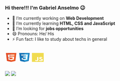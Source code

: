 ### Hi there!!! I'm Gabriel Anselmo 😉

- 🔭 I’m currently working on <strong>Web Development</strong>
- 🌱 I’m currently learning <strong>HTML, CSS and JavaScript</strong>
- 🤔 I’m looking for <strong>jobs opportunities</strong>
- 😄 Pronouns: He/ His
- ⚡ Fun fact: I like to study about techs in general

<div style="display: inline_block"><br>
  <img align="center" alt="Gabriel-HTML" height="30" width="40" src="https://raw.githubusercontent.com/devicons/devicon/master/icons/html5/html5-original.svg">
  <img align="center" alt="Gabriel-CSS" height="30" width="40" src="https://raw.githubusercontent.com/devicons/devicon/master/icons/css3/css3-original.svg">
  <img align="center" alt="Gabriel-Js" height="30" width="40" src="https://raw.githubusercontent.com/devicons/devicon/master/icons/javascript/javascript-plain.svg">
  <!--<img align="right" alt="Rafa-pic" height="150" style="border-radius:50px;"-->
</div>

##

<div> 
  <a href = "mailto:gabrielanselmo29@gmail.com"><img src="https://img.shields.io/badge/-Gmail-%23333?style=for-the-badge&logo=gmail&logoColor=white" target="_blank"></a>
  <a href="https://https://www.linkedin.com/in/gabriel-anselmo-b69bb0247/" target="_blank"><img src="https://img.shields.io/badge/-LinkedIn-%230077B5?style=for-the-badge&logo=linkedin&logoColor=white" target="_blank"></a> 
</div>
